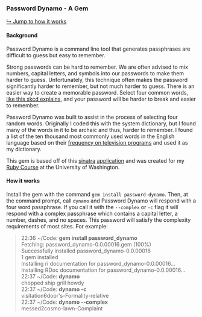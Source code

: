 ### Password Dynamo - A Gem ###

[↳ Jump to how it works](#how-it-works)

#### Background ####

Password Dynamo is a command line tool that generates passphrases are difficult to guess but easy to remember.

Strong passwords can be hard to remember. We are often advised to mix numbers, capital letters, and symbols into our passwords to make them harder to guess. Unfortunately, this technique often makes the password significantly harder to remember, but not much harder to guess. There is an easier way to create a memorable password. Select four common words, [like this xkcd explains](http://xkcd.com/936/), and your password will be harder to break and easier to remember.

Password Dynamo was built to assist in the process of selecting four random words. Originally I coded this with the system dictionary, but I found many of the words in it to be archaic and thus, harder to remember. I found a list of the ten thousand most commonly used words in the English language based on their [frequency on television programs](http://en.wiktionary.org/wiki/Wiktionary:Frequency_lists#TV_and_movie_scripts) and used it as my dictionary.

This gem is based off of this [sinatra](http://password-dynamo.heroku.com/) [application](https://github.com/strand/password-dynamo) and was created for my [Ruby Course](http://www.pce.uw.edu/courses/ruby-core-language/downtown-seattle-autumn-2012/?certificate=8545) at the University of Washington.

#### How it works ####

Install the gem with the command `gem install password-dynamo`. Then, at the command prompt, call `dynamo` and Password Dynamo will respond with a four word passphrase. If you call it with the `--complex` or `-c` flag it will respond with a complex passphrase which contains a capital letter, a number, dashes, and no spaces. This password will satisfy the complexity requirements of most sites. For example:

> 22:36 ~/Code: **gem install password_dynamo**  
> Fetching: password_dynamo-0.0.00016.gem (100%)  
> Successfully installed password_dynamo-0.0.00016  
> 1 gem installed  
> Installing ri documentation for password_dynamo-0.0.00016...  
> Installing RDoc documentation for password_dynamo-0.0.00016...  
> 22:37 ~/Code: **dynamo**  
> chopped ship grill howdy  
> 22:37 ~/Code: **dynamo -c**  
> visitation6door's-Formality-relative  
> 22:37 ~/Code: **dynamo --complex**  
> messed2cosmo-lawn-Complaint  